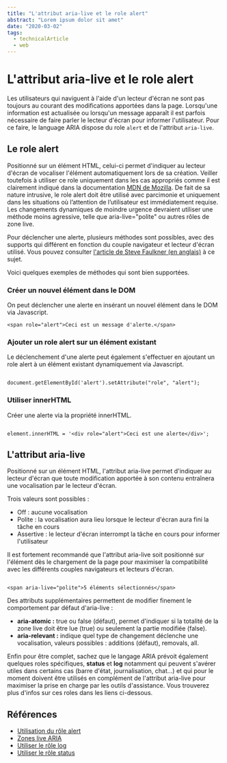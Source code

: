 ```yaml
---
title: "L'attribut aria-live et le role alert"
abstract: "Lorem ipsum dolor sit amet"
date: "2020-03-02"
tags:
  - technicalArticle
  - web
---
```


# L'attribut aria-live et le role alert
  
Les utilisateurs qui naviguent à l'aide d'un lecteur d'écran ne sont pas toujours au courant des modifications apportées dans la page. Lorsqu'une information est actualisée ou lorsqu'un message apparaît il est parfois nécessaire de faire parler le lecteur d'écran pour informer l'utilisateur. Pour ce faire, le language ARIA dispose du role `alert` et de l'attribut `aria-live`.

## Le role alert

Positionné sur un élément HTML, celui-ci permet d'indiquer au lecteur d'écran de vocaliser l'élément automatiquement lors de sa création. Veiller toutefois à utiliser ce role uniquement dans les cas appropriés comme il est clairement indiqué dans la documentation [MDN de Mozilla](https://developer.mozilla.org/fr/docs/Accessibilit%C3%A9/ARIA/Techniques_ARIA/Utiliser_le_r%C3%B4le_alert). De fait de sa nature intrusive, le role alert doit être utilisé avec parcimonie et uniquement dans les situations où l’attention de l’utilisateur est immédiatement requise. Les changements dynamiques de moindre urgence devraient utiliser une méthode moins agressive, telle que aria-live="polite" ou autres rôles de zone live.

Pour déclencher une alerte, plusieurs méthodes sont possibles, avec des supports qui différent en fonction du couple navigateur et lecteur d'écran utilisé. Vous pouvez consulter [l'article de Steve Faulkner (en anglais)](https://developer.paciellogroup.com/blog/2017/04/aria-alert-support/) à ce sujet.

Voici quelques exemples de méthodes qui sont bien supportées.

### Créer un nouvel élément dans le DOM
On peut déclencher une alerte en insérant un nouvel élément dans le DOM via Javascript.

<pre><code class="html">&lt;span role="alert"&gt;Ceci est un message d'alerte.&lt;/span&gt;</code></pre>

### Ajouter un role alert sur un élément existant
Le déclenchement d'une alerte peut également s'effectuer en ajoutant un role alert à un élément existant dynamiquement via Javascript.

<pre><code class="js">
document.getElementById('alert').setAttribute("role", "alert");
</code></pre>

### Utiliser innerHTML

Créer une alerte via la propriété innerHTML.
<pre><code class="js">
element.innerHTML = '&lt;div role="alert"&gt;Ceci est une alerte&lt;/div&gt';
</code></pre>

## L'attribut aria-live

Positionné sur un élément HTML, l'attribut aria-live permet d'indiquer au lecteur d'écran que toute modification apportée à son contenu entraînera une vocalisation par le lecteur d'écran.  

Trois valeurs sont possibles : 
- Off : aucune vocalisation
- Polite : la vocalisation aura lieu lorsque le lecteur d'écran aura fini la tâche en cours
- Assertive : le lecteur d'écran interrompt la tâche en cours pour informer l'utilisateur

Il est fortement recommandé que l'attribut aria-live soit positionné sur l'élément dès le chargement de la page pour maximiser la compatibilité avec les différents couples navigateurs et lecteurs d'écran.

<pre><code class="html">
&lt;span aria-live="polite"&gt;5 éléments sélectionnés&lt/span&gt;
</code></pre>
  
Des attributs supplémentaires permettent de modifier finement le comportement par défaut d'aria-live :

- **aria-atomic :**  true ou false (défaut), permet d'indiquer si la totalité de la zone live doit être lue (true) ou seulement la partie modifiée (false).
- **aria-relevant :** indique quel type de changement déclenche une vocalisation, valeurs possibles : additions (défaut), removals, all.

Enfin pour être complet, sachez que le langage ARIA prévoit également quelques roles spécifiques, **status** et **log** notamment qui peuvent s'avérer utiles dans certains cas (barre d'état, journalisation, chat...) et qui pour le moment doivent être utilisés en complément de l'attribut aria-live pour maximiser la prise en charge par les outils d'assistance. Vous trouverez plus d'infos sur ces roles dans les liens ci-dessous.


## Références
- [Utilisation du rôle alert](https://developer.mozilla.org/fr/docs/Accessibilit%C3%A9/ARIA/Techniques_ARIA/Utiliser_le_role_alert)
- [Zones live ARIA](https://developer.mozilla.org/fr/docs/Accessibilit%C3%A9/ARIA/Zones_live_ARIA)
- [Utiliser le rôle log](https://developer.mozilla.org/fr/docs/Accessibilit%C3%A9/ARIA/Techniques_ARIA/Utiliser_le_role_log)
- [Utiliser le rôle status](https://developer.mozilla.org/fr/docs/Accessibilit%C3%A9/ARIA/Techniques_ARIA/Utiliser_le_role_status)
